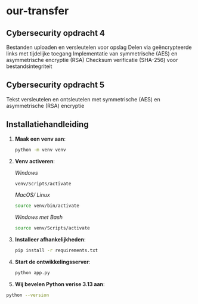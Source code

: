 # our-transfer

## Cybersecurity opdracht 4

Bestanden uploaden en versleutelen voor opslag
Delen via geëncrypteerde links met tijdelijke toegang
Implementatie van symmetrische (AES) en asymmetrische encryptie (RSA)
Checksum verificatie (SHA-256) voor bestandsintegriteit

## Cybersecurity opdracht 5 

Tekst versleutelen en ontsleutelen met symmetrische (AES) en asymmetrische (RSA) encryptie


## Installatiehandleiding

1. **Maak een venv aan**:

   ```bash
   python -m venv venv

   ```

2. **Venv activeren**:

   *Windows*
   ```bash
   venv/Scripts/activate
   ```
   *MacOS/ Linux*
    ```bash
   source venv/bin/activate
   ```
   *Windows met Bash*
    ```bash
   source venv/Scripts/activate
   ```

3. **Installeer afhankelijkheden**:

   ```bash
   pip install -r requirements.txt
   ```

4. **Start de ontwikkelingsserver**:

   ```bash
   python app.py
   ```

5.  **Wij bevelen Python verise 3.13 aan**:
   ```bash
   python --version
   ```